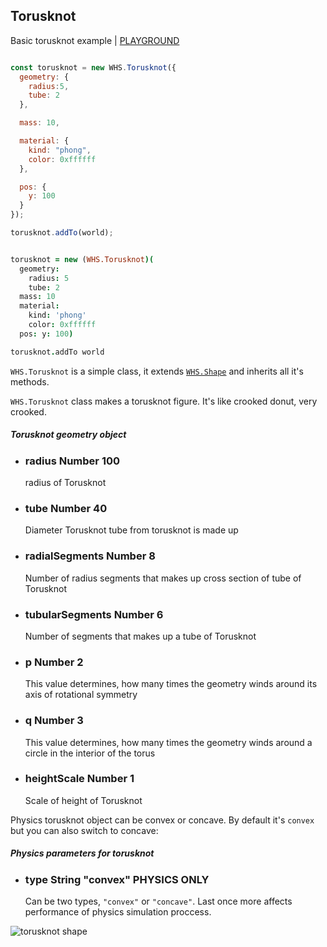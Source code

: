 <h2 class="ws" id="torusknot">Torusknot</h2>

<div class="blockTitle h3">Basic torusknot example | <a target="_blank" href="http://whitestormjs.xyz/playground/?code=const%20world%20=%20new%20WHS.World(%7B%0D%0A%20%20autoresize:%20true,%0D%0A%0D%0A%20%20background:%20%7B%0D%0A%20%20%20%20color:%200x00ffff%0D%0A%20%20%7D,%0D%0A%0D%0A%20%20gravity:%20%7B%20//%20Physic%20gravity.%0D%0A%20%20%20%20x:%200,%0D%0A%20%20%20%20y:%200,%0D%0A%20%20%20%20z:%200%0D%0A%20%20%7D,%0D%0A%0D%0A%20%20camera:%20%7B%0D%0A%20%20%20%20x:15,%0D%0A%20%20%20%20y:20,%0D%0A%20%20%20%20z:10%0D%0A%20%20%7D%0D%0A%7D);%0D%0A%0D%0Aconst%20torusknot%20=%20new%20WHS.Torusknot(%7B%0D%0A%20%20geometry:%20%7B%0D%0A%20%20%20%20radius:5,%0D%0A%20%20%20%20tube:%202%0D%0A%20%20%7D,%0D%0A%0D%0A%20%20mass:%202,%0D%0A%0D%0A%20%20material:%20%7B%0D%0A%20%20%20%20kind:%20%22phong%22,%0D%0A%20%20%20%20color:%200xffffff%0D%0A%20%20%7D,%0D%0A%0D%0A%20%20pos:%20%7B%0D%0A%20%20%20%20y:%205%0D%0A%20%20%7D%0D%0A%7D);%0D%0A%0D%0Atorusknot.addTo(world);%0D%0A%0D%0A//set%20mouse%20controls%20to%20intract%20with%20world%0D%0Aworld.setControls(WHS.orbitControls());%0D%0A%0D%0Aworld.start();%20//%20Start%20animations%20and%20physics%20simulation.">PLAYGROUND</a></div>

```javascript

const torusknot = new WHS.Torusknot({
  geometry: {
    radius:5,
    tube: 2
  },

  mass: 10,

  material: {
    kind: "phong",
    color: 0xffffff
  },

  pos: {
    y: 100
  }
});

torusknot.addTo(world);

```

```coffeescript

torusknot = new (WHS.Torusknot)(
  geometry:
    radius: 5
    tube: 2
  mass: 10
  material:
    kind: 'phong'
    color: 0xffffff
  pos: y: 100)

torusknot.addTo world

```


`WHS.Torusknot` is a simple class, it extends <a href="#shape">`WHS.Shape`</a> and inherits all it's methods.

`WHS.Torusknot` class makes a torusknot figure. It's like crooked donut, very crooked.

<div class="params" id="torusknot-geometry">
  <h5>Torusknot geometry object <a href="#torusknot-geometry" class="anchor"></a></h5>
  <ul>
    <li id="torusknot-geometry-radius">
      <h3><a href="#torusknot-geometry-radius" class="anchor"></a> radius
        <span class="type">Number</span>
        <span class="default">100</span>
      </h3>
      <p>radius of Torusknot</p>
    </li>
    <li id="torusknot-geometry-tube">
      <h3><a href="#torusknot-geometry-tube" class="anchor"></a> tube
        <span class="type">Number</span>
        <span class="default">40</span>
      </h3>
      <p>Diameter Torusknot tube from torusknot is made up</p>
    </li>
    <li id="torusknot-geometry-radialSegments">
      <h3><a href="#torusknot-geometry-radialSegments" class="anchor"></a> radialSegments
        <span class="type">Number</span>
        <span class="default">8</span>
      </h3>
      <p>Number of radius segments that makes up cross section of tube of Torusknot</p>
    </li>
    <li id="torusknot-geometry-tubularSegments">
      <h3><a href="#torusknot-geometry-tubularSegments" class="anchor"></a> tubularSegments
        <span class="type">Number</span>
        <span class="default">6</span>
      </h3>
      <p>Number of segments that makes up a tube of Torusknot</p>
    </li>
    <li id="torusknot-geometry-p">
      <h3><a href="#torusknot-geometry-p" class="anchor"></a> p
        <span class="type">Number</span>
        <span class="default">2</span>
      </h3>
      <p>This value determines, how many times the geometry winds around its axis of rotational symmetry</p>
    </li>
    <li id="torusknot-geometry-q">
      <h3><a href="#torusknot-geometry-q" class="anchor"></a> q
        <span class="type">Number</span>
        <span class="default">3</span>
      </h3>
      <p>This value determines, how many times the geometry winds around a circle in the interior of the torus</p>
    </li>
    <li id="torusknot-geometry-heightScale">
      <h3><a href="#torusknot-geometry-heightScale" class="anchor"></a> heightScale
        <span class="type">Number</span>
        <span class="default">1</span>
      </h3>
      <p>Scale of height of Torusknot</p>
    </li>
  </ul>
</div>

Physics torusknot object can be convex or concave. By default it's `convex` but you can also switch to concave:

<div class="params" id="torusknot-physics">
  <h5>Physics parameters for torusknot <a href="#torusknot-physics" class="anchor"></a></h5>
  <ul>
    <li id="torusknot-physics-type">
      <h3><a href="#torusknot-physics-type" class="anchor"></a> type
        <span class="type">String</span>
        <span class="default">"convex"</span>
        <span class="only blue physics">PHYSICS ONLY</span>
      </h3>
      <p>Can be two types, <code>"convex"</code> or <code>"concave"</code>. Last once more affects performance of physics simulation proccess.</p>
    </li>
  </ul>
</div>

<img src="images/shapes/torusknot.png" alt="torusknot shape">

